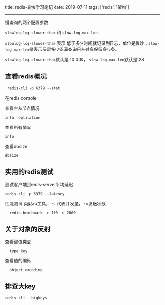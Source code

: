 title: redis-最快学习笔记
date: 2019-07-11
tags: ['redis', '架构']

----

慢查询的两个配置参数

`slowlog-log-slower-than` 和 `slow-log-max-len`.

`slowlog-log-slower-than` 表示 低于多少时间就记录到日志，单位是微妙；`slow-log-max-len`是表示保留多少条满查询日志对多保留多少条。

`slowlog-log-slower-than`默认是 10 000， `slow-log-max-len`默认是128


## 查看redis概况

```
 redis-cli -p 6379 --stat
```

在redis console

查看主从节点情况
```
info replication
```

查看所有情况
```
info
```

查看dbsize
```
dbsize
```


## 实用的redis测试

测试客户端到redis-server平均延迟

```
redis-cli -p 6379 --latency
```


性能测试
类似ab工具， -c 代表并发量， -n发送次数

```
  redis-benchmark -c 100 -n 2000
```


## 关于对象的反射

查看键值类型

```
  type key
```

查看值的编码 
```
  object encoding
```

## 排查大key
```
redis-cli --bigkeys
```
